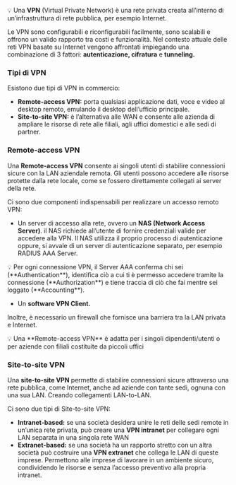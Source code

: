 💡 Una **VPN** (Virtual Private Network) è una rete privata creata all’interno di un’infrastruttura di rete pubblica, per esempio Internet.


Le VPN sono configurabili e riconfigurabili facilmente, sono scalabili e offrono un valido rapporto tra costi e funzionalità. Nel contesto attuale delle reti VPN basate su Internet vengono affrontati impiegando una combinazione di 3 fattori: **autenticazione, cifratura** e **tunneling.**

### Tipi di VPN

Esistono due tipi di VPN in commercio:

- **Remote-access VPN:** porta qualsiasi applicazione dati, voce e video al desktop remoto, emulando il desktop dell’ufficio principale.
- **Site-to-site VPN:** è l’alternativa alle WAN e consente alle azienda di ampliare le risorse di rete alle filiali, agli uffici domestici e alle sedi di partner.

### Remote-access VPN

Una **Remote-access VPN** consente ai singoli utenti di stabilire connessioni sicure con la LAN aziendale remota. Gli utenti possono accedere alle risorse protette dalla rete locale, come se fossero direttamente collegati ai server della rete.

Ci sono due componenti indispensabili per realizzare un accesso remoto VPN:

- Un server di accesso alla rete, ovvero un **NAS (Network Access Server)**. il NAS richiede all’utente di fornire credenziali valide per accedere alla VPN. Il NAS utilizza il proprio processo di autenticazione oppure, si avvale di un server di autenticazione separato, per esempio RADIUS AAA Server.

<aside> 💡 Per ogni connessione VPN, il Server AAA conferma chi sei (**Authentication**), identifica ciò a cui ti è permesso accedere tramite la connessione (**Authorization**) e tiene traccia di ciò che fai mentre sei loggato (**Accounting**).

</aside>

- Un **software VPN Client.**

Inoltre, è necessario un firewall che fornisce una barriera tra la LAN privata e Internet.

<aside> 💡 Una **Remote-access VPN** è adatta per i singoli dipendenti/utenti o per aziende con filiali costituite da piccoli uffici

</aside>

### Site-to-site VPN

Una **site-to-site VPN** permette di stabilire connessioni sicure attraverso una rete pubblica, come Internet, anche ad aziende con tante sedi, ognuna con una sua LAN. Creando collegamenti LAN-to-LAN.

Ci sono due tipi di Site-to-site VPN:

- **Intranet-based:** se una società desidera unire le reti delle sedi remote in un’unica rete privata, può creare una **VPN intranet** per collegare ogni LAN separata in una singola rete WAN
- **Extranet-based:** se una società ha un rapporto stretto con un altra società può costruire una **VPN extranet** che collega le LAN di queste imprese. Permettono alle imprese di lavorare in un ambiente sicuro, condividendo le risorse e senza l’accesso preventivo alla propria intranet.
